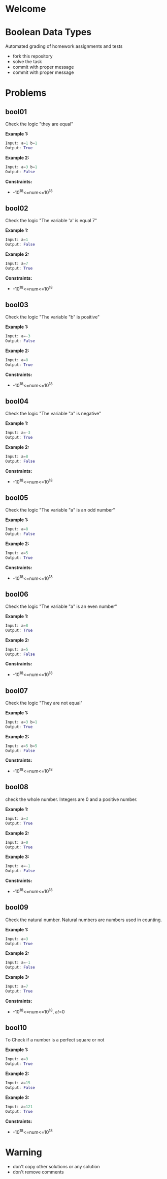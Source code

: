 # Welcome
# Boolean Data Types

Automated grading of homework assignments and tests
- fork this repository
- solve the task
- commit with proper message
- commit with proper message

# Problems
## bool01

  Check the logic "they are equal"

**Example 1:**

```Python
Input: a=1 b=1
Output: True

```

**Example 2:**

```Python
Input: a=3 b=1
Output: False

```

**Constraints:**
- -10<sup>18</sup><=num<=10<sup>18</sup>

## bool02

  Check the logic "The variable 'a' is equal 7"

**Example 1:**

```Python
Input: a=1
Output: False

```

**Example 2:**

```Python
Input: a=7
Output: True

```

**Constraints:**
- -10<sup>18</sup><=num<=10<sup>18</sup>

## bool03

  Check the logic "The variable "b" is positive"

**Example 1:**

```Python
Input: a=-3
Output: False

```

**Example 2:**

```Python
Input: a=8
Output: True

```

**Constraints:**
- -10<sup>18</sup><=num<=10<sup>18</sup>

## bool04

  Check the logic "The variable "a" is negative"

**Example 1:**

```Python
Input: a=-3
Output: True

```

**Example 2:**

```Python
Input: a=8
Output: False

```

**Constraints:**
- -10<sup>18</sup><=num<=10<sup>18</sup>

## bool05

  Check the logic "The variable "a" is an odd number"

**Example 1:**

```Python
Input: a=8
Output: False

```

**Example 2:**

```Python
Input: a=5
Output: True

```

**Constraints:**
- -10<sup>18</sup><=num<=10<sup>18</sup>

## bool06

  Check the logic "The variable "a" is an even number"

**Example 1:**

```Python
Input: a=8
Output: True

```

**Example 2:**

```Python
Input: a=5
Output: False

```

**Constraints:**
- -10<sup>18</sup><=num<=10<sup>18</sup>

## bool07

  Check the logic "They are not equal"

**Example 1:**

```Python
Input: a=3 b=1
Output: True

```

**Example 2:**

```Python
Input: a=5 b=5
Output: False

```

**Constraints:**
- -10<sup>18</sup><=num<=10<sup>18</sup>

## bool08

  check the whole number. Integers are 0 and a positive number.

**Example 1:**

```Python
Input: a=3
Output: True

```

**Example 2:**

```Python
Input: a=0
Output: True

```

**Example 3:**

```Python
Input: a=-1
Output: False

```

**Constraints:**
- -10<sup>18</sup><=num<=10<sup>18</sup>

## bool09

  Check the natural number. Natural numbers are numbers used in counting.

**Example 1:**

```Python
Input: a=3
Output: True

```

**Example 2:**

```Python
Input: a=-1
Output: False

```

**Example 3:**

```Python
Input: a=7
Output: True

```

**Constraints:**
- -10<sup>18</sup><=num<=10<sup>18</sup>, a!=0

## bool10

  To Check if a number is a perfect square or not

**Example 1:**

```Python
Input: a=9
Output: True

```

**Example 2:**

```Python
Input: a=15
Output: False

```

**Example 3:**

```Python
Input: a=121
Output: True

```

**Constraints:**
- -10<sup>18</sup><=num<=10<sup>18</sup>


# Warning
- don't copy other solutions or any solution
- don't remove comments